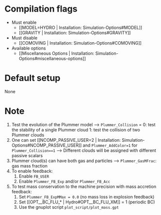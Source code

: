 # Compilation flags
- Must enable
   - [[MODEL=HYDRO | Installation: Simulation-Options#MODEL]]
   - [[GRAVITY | Installation: Simulation-Options#GRAVITY]]
- Must disable
   - [[COMOVING | Installation: Simulation-Options#COMOVING]]
- Available options
   - [[Miscellaneous Options | Installation: Simulation-Options#miscellaneous-options]]


# Default setup
None


# Note
1. Test the evolution of the Plummer model
   --> `Plummer_Collision` = 0: test the stability of a single Plummer cloud
                             1: test the collision of two Plummer clouds
2. One can set [[NCOMP_PASSIVE_USER=2 | Installation: Simulation-Options#NCOMP_PASSIVE_USER]]
   and `Plummer_AddColor=1` for `Plummer_Collision==1`
   --> Different clouds will be assigned with different passive scalars
3. Plummer cloud(s) can have both gas and particles
   --> `Plummer_GasMFrac`: gas mass fraction
4. To enable feedback:
   1. Enable `FB_USER`
   2.  Enable `Plummer_FB_Exp` and/or `Plummer_FB_Acc`
5. To test mass conservation to the machine precision with mass accretion feedback:
   1. Set `Plummer_FB_ExpMMax = 0.0` (no mass loss in explosion feedback)
   2. Set [[OPT__BC_FLU_* | Hydro#OPT__BC_FLU_XM]] = 1 (periodic BC)
   3. Use the gnuplot script `plot_script/plot_mass.gpt`

